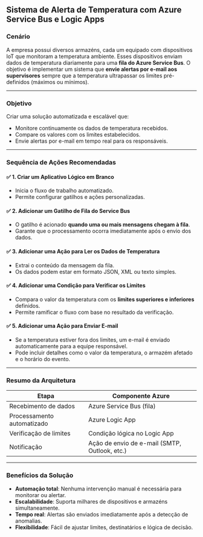 ## **Sistema de Alerta de Temperatura com Azure Service Bus e Logic Apps**

### **Cenário**
A empresa possui diversos armazéns, cada um equipado com dispositivos IoT que monitoram a temperatura ambiente. Esses dispositivos enviam dados de temperatura diariamente para uma **fila do Azure Service Bus**. O objetivo é implementar um sistema que **envie alertas por e-mail aos supervisores** sempre que a temperatura ultrapassar os limites pré-definidos (máximos ou mínimos).

---

### **Objetivo**
Criar uma solução automatizada e escalável que:
- Monitore continuamente os dados de temperatura recebidos.  
- Compare os valores com os limites estabelecidos.  
- Envie alertas por e-mail em tempo real para os responsáveis.

---

### **Sequência de Ações Recomendadas**

#### ✅ **1. Criar um Aplicativo Lógico em Branco**
- Inicia o fluxo de trabalho automatizado.  
- Permite configurar gatilhos e ações personalizadas.

#### ✅ **2. Adicionar um Gatilho de Fila do Service Bus**
- O gatilho é acionado **quando uma ou mais mensagens chegam à fila**.  
- Garante que o processamento ocorra imediatamente após o envio dos dados.

#### ✅ **3. Adicionar uma Ação para Ler os Dados de Temperatura**
- Extrai o conteúdo da mensagem da fila.  
- Os dados podem estar em formato JSON, XML ou texto simples.

#### ✅ **4. Adicionar uma Condição para Verificar os Limites**
- Compara o valor da temperatura com os **limites superiores e inferiores** definidos.  
- Permite ramificar o fluxo com base no resultado da verificação.

#### ✅ **5. Adicionar uma Ação para Enviar E-mail**
- Se a temperatura estiver fora dos limites, um e-mail é enviado automaticamente para a equipe responsável.  
- Pode incluir detalhes como o valor da temperatura, o armazém afetado e o horário do evento.

---

### **Resumo da Arquitetura**

| Etapa                      | Componente Azure                  |
|----------------------------|-----------------------------------|
| Recebimento de dados       | Azure Service Bus (fila)          |
| Processamento automatizado | Azure Logic App                   |
| Verificação de limites     | Condição lógica no Logic App      |
| Notificação                | Ação de envio de e-mail (SMTP, Outlook, etc.) |

---

### **Benefícios da Solução**
- **Automação total**: Nenhuma intervenção manual é necessária para monitorar ou alertar.  
- **Escalabilidade**: Suporta milhares de dispositivos e armazéns simultaneamente.  
- **Tempo real**: Alertas são enviados imediatamente após a detecção de anomalias.  
- **Flexibilidade**: Fácil de ajustar limites, destinatários e lógica de decisão.
